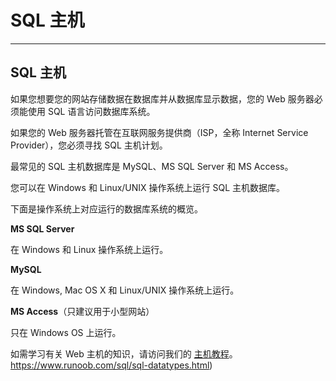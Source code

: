 # SQL 主机

------

## SQL 主机

如果您想要您的网站存储数据在数据库并从数据库显示数据，您的 Web 服务器必须能使用 SQL 语言访问数据库系统。

如果您的 Web 服务器托管在互联网服务提供商（ISP，全称 Internet Service Provider），您必须寻找 SQL 主机计划。

最常见的 SQL 主机数据库是 MySQL、MS SQL Server 和 MS Access。

您可以在 Windows 和 Linux/UNIX 操作系统上运行 SQL 主机数据库。

下面是操作系统上对应运行的数据库系统的概览。

**MS SQL Server**

在 Windows 和 Linux 操作系统上运行。

**MySQL**

在 Windows, Mac OS X 和 Linux/UNIX 操作系统上运行。

**MS Access**（只建议用于小型网站）

只在 Windows OS 上运行。

如需学习有关 Web 主机的知识，请访问我们的 [主机教程](https://www.runoob.com/hosting/hosting-tutorial.html)。https://www.runoob.com/sql/sql-datatypes.html)